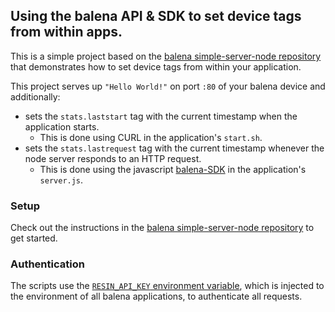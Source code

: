 ## Using the balena API & SDK to set device tags from within apps.

This is a simple project based on the [balena simple-server-node repository][simple-server-node] that demonstrates how to set device tags from within your application.

This project serves up `"Hello World!"` on port `:80` of your balena device and additionally:
* sets the `stats.laststart` tag with the current timestamp when the application starts.
  * This is done using CURL in the application's `start.sh`.
* sets the `stats.lastrequest` tag with the current timestamp whenever the node server responds to an HTTP request.
  * This is done using the javascript [balena-SDK][balena-sdk] in the application's `server.js`.

### Setup

Check out the instructions in the [balena simple-server-node repository][simple-server-node] to get started.

### Authentication

The scripts use the [`RESIN_API_KEY` environment variable][container-environment], which is injected to the environment of all balena applications, to authenticate all requests.

[simple-server-node]:https://github.com/balena-io-projects/simple-server-node
[balena-sdk]:https://github.com/balena-io/balena-sdk/
[container-environment]:https://docs.balena.io/runtime/runtime/#the-container-environment
